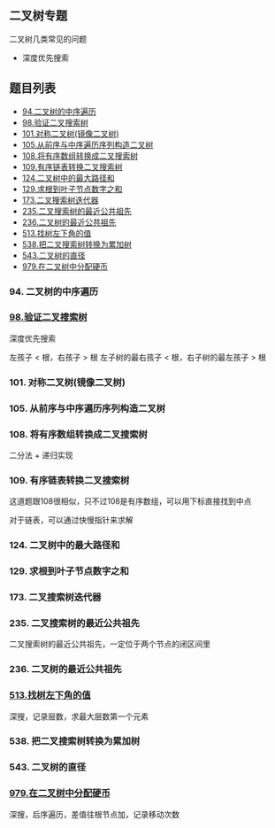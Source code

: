 ## 二叉树专题

二叉树几类常见的问题

- 深度优先搜索

## 题目列表

- [94.二叉树的中序遍历](TODO)
- [98.验证二叉搜索树](../algorithm/1-100/98.%20验证二叉搜索树.md)
- [101.对称二叉树(镜像二叉树)](TODO)
- [105.从前序与中序遍历序列构造二叉树](TODO)
- [108.将有序数组转换成二叉搜索树](TODO)
- [109.有序链表转换二叉搜索树](TODO)
- [124.二叉树中的最大路径和](TODO)
- [129.求根到叶子节点数字之和](TODO)
- [173.二叉搜索树迭代器](TODO)
- [235.二叉搜索树的最近公共祖先](TODO)
- [236.二叉树的最近公共祖先](TODO)
- [513.找树左下角的值](../algorithm/501-600/513.%20找树左下角的值.md)
- [538.把二叉搜索树转换为累加树](TODO)
- [543.二叉树的直径](TODO)
- [979.在二叉树中分配硬币](../algorithm/901-1000/979.%20在二叉树中分配硬币.md)

### 94. 二叉树的中序遍历

### [98.验证二叉搜索树](../algorithm/1-100/98.%20验证二叉搜索树.md)

深度优先搜索

左孩子 < 根，右孩子 > 根
左子树的最右孩子 < 根，右子树的最左孩子 > 根

### 101. 对称二叉树(镜像二叉树)

### 105. 从前序与中序遍历序列构造二叉树

### 108. 将有序数组转换成二叉搜索树

二分法 + 递归实现

### 109. 有序链表转换二叉搜索树

这道题跟108很相似，只不过108是有序数组，可以用下标直接找到中点

对于链表，可以通过快慢指针来求解

### 124. 二叉树中的最大路径和

### 129. 求根到叶子节点数字之和

### 173. 二叉搜索树迭代器

### 235. 二叉搜索树的最近公共祖先

二叉搜索树的最近公共祖先，一定位于两个节点的闭区间里

### 236. 二叉树的最近公共祖先

### [513.找树左下角的值](../algorithm/501-600/513.%20找树左下角的值.md)

深搜，记录层数，求最大层数第一个元素

### 538. 把二叉搜索树转换为累加树

### 543. 二叉树的直径

### [979.在二叉树中分配硬币](../algorithm/901-1000/979.%20在二叉树中分配硬币.md)

深搜，后序遍历，差值往根节点加，记录移动次数
